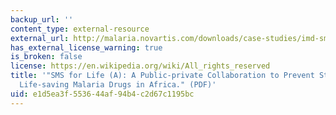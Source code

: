 ```yaml
---
backup_url: ''
content_type: external-resource
external_url: http://malaria.novartis.com/downloads/case-studies/imd-sms-for-life-a.pdf
has_external_license_warning: true
is_broken: false
license: https://en.wikipedia.org/wiki/All_rights_reserved
title: '"SMS for Life (A): A Public-private Collaboration to Prevent Stock-outs of
  Life-saving Malaria Drugs in Africa." (PDF)'
uid: e1d5ea3f-5536-44af-94b4-c2d67c1195bc
---
```

